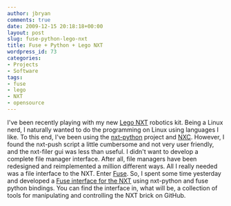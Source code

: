 ```yaml
---
author: jbryan
comments: true
date: 2009-12-15 20:18:18+00:00
layout: post
slug: fuse-python-lego-nxt
title: Fuse + Python + Lego NXT
wordpress_id: 73
categories:
- Projects
- Software
tags:
- fuse
- lego
- NXT
- opensource
---
```


I've been recently playing with my new [Lego NXT](http://mindstorms.lego.com/en-us/Default.aspx) robotics kit.  Being a Linux nerd, I naturally wanted to do the programming on Linux using languages I like.  To this end, I've been using the [nxt-python](http://code.google.com/p/nxt-python/) project and [NXC](http://bricxcc.sourceforge.net/nbc/).  However, I found the nxt-push script a little cumbersome and not very user friendly, and the nxt-filer gui was less than useful.  I didn't want to develop a complete file manager interface.  After all, file managers have been redesigned and reimplemented a million different ways.  All I really needed was a file interface to the NXT.  Enter [Fuse](http://fuse.sourceforge.net/).  So, I spent some time yesterday and developed a [Fuse interface for the NXT](http://github.com/jbryan/nxt-tools) using nxt-python and fuse python bindings.  You can find the interface in, what will be, a collection of tools for manipulating and controlling the NXT brick on GitHub.

